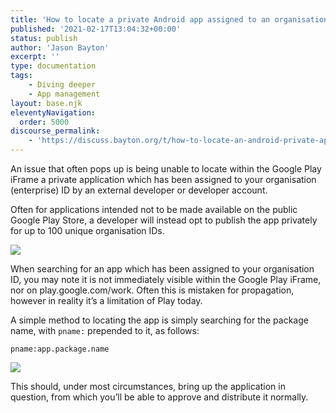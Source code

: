 ```yaml
---
title: 'How to locate a private Android app assigned to an organisation ID'
published: '2021-02-17T13:04:32+00:00'
status: publish
author: 'Jason Bayton'
excerpt: ''
type: documentation
tags: 
    - Diving deeper
    - App management
layout: base.njk
eleventyNavigation:
  order: 5000
discourse_permalink:
    - 'https://discuss.bayton.org/t/how-to-locate-an-android-private-app-assigned-to-an-organisation-id/402'
---
```

An issue that often pops up is being unable to locate within the Google Play iFrame a private application which has been assigned to your organisation (enterprise) ID by an external developer or developer account.

Often for applications intended not to be made available on the public Google Play Store, a developer will instead opt to publish the app privately for up to 100 unique organisation IDs.

![](https://cdn.bayton.org/uploads/2021/02/image.png)

When searching for an app which has been assigned to your organisation ID, you may note it is not immediately visible within the Google Play iFrame, nor on play.google.com/work. Often this is mistaken for propagation, however in reality it’s a limitation of Play today.

A simple method to locating the app is simply searching for the package name, with `pname:` prepended to it, as follows:

`pname:app.package.name`

![](https://cdn.bayton.org/uploads/2021/02/image-1.png)

This should, under most circumstances, bring up the application in question, from which you’ll be able to approve and distribute it normally.
